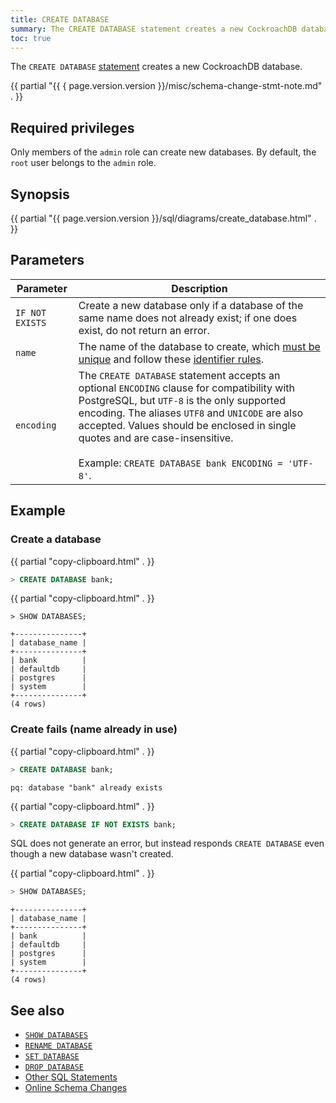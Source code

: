 ```yaml
---
title: CREATE DATABASE
summary: The CREATE DATABASE statement creates a new CockroachDB database.
toc: true
---
```


The `CREATE DATABASE` [statement](sql-statements.html) creates a new CockroachDB database.

{{ partial "{{ { page.version.version }}/misc/schema-change-stmt-note.md" . }}

## Required privileges

Only members of the `admin` role can create new databases. By default, the `root` user belongs to the `admin` role.

## Synopsis

<div>
  {{ partial "{{ page.version.version }}/sql/diagrams/create_database.html" . }}
</div>

## Parameters

Parameter | Description
----------|------------
`IF NOT EXISTS` | Create a new database only if a database of the same name does not already exist; if one does exist, do not return an error.
`name` | The name of the database to create, which [must be unique](#create-fails-name-already-in-use) and follow these [identifier rules](keywords-and-identifiers.html#identifiers).
`encoding` | The `CREATE DATABASE` statement accepts an optional `ENCODING` clause for compatibility with PostgreSQL, but `UTF-8` is the only supported encoding. The aliases `UTF8` and `UNICODE` are also accepted. Values should be enclosed in single quotes and are case-insensitive.<br><br>Example: `CREATE DATABASE bank ENCODING = 'UTF-8'`.

## Example

### Create a database

{{ partial "copy-clipboard.html" . }}
~~~ sql
> CREATE DATABASE bank;
~~~

{{ partial "copy-clipboard.html" . }}
~~~
> SHOW DATABASES;
~~~

~~~
+---------------+
| database_name |
+---------------+
| bank          |
| defaultdb     |
| postgres      |
| system        |
+---------------+
(4 rows)
~~~

### Create fails (name already in use)

{{ partial "copy-clipboard.html" . }}
~~~ sql
> CREATE DATABASE bank;
~~~

~~~
pq: database "bank" already exists
~~~

{{ partial "copy-clipboard.html" . }}
~~~ sql
> CREATE DATABASE IF NOT EXISTS bank;
~~~

SQL does not generate an error, but instead responds `CREATE DATABASE` even though a new database wasn't created.

{{ partial "copy-clipboard.html" . }}
~~~ sql
> SHOW DATABASES;
~~~

~~~
+---------------+
| database_name |
+---------------+
| bank          |
| defaultdb     |
| postgres      |
| system        |
+---------------+
(4 rows)
~~~

## See also

- [`SHOW DATABASES`](show-databases.html)
- [`RENAME DATABASE`](rename-database.html)
- [`SET DATABASE`](set-vars.html)
- [`DROP DATABASE`](drop-database.html)
- [Other SQL Statements](sql-statements.html)
- [Online Schema Changes](online-schema-changes.html)

